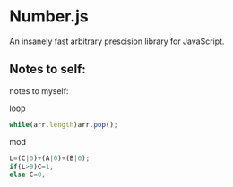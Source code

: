 # Number.js
An insanely fast arbitrary prescision library for JavaScript.

## Notes to self:

notes to myself:

loop
```js
while(arr.length)arr.pop();
```

mod
```js
L=(C|0)+(A|0)+(B|0);
if(L>9)C=1;
else C=0;
```
